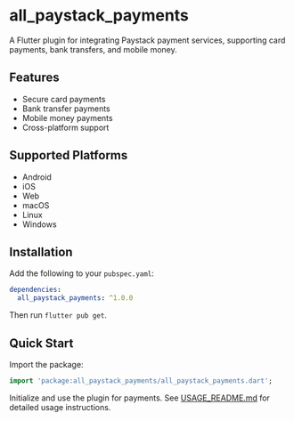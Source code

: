 # all_paystack_payments

A Flutter plugin for integrating Paystack payment services, supporting card payments, bank transfers, and mobile money.

## Features

- Secure card payments
- Bank transfer payments
- Mobile money payments
- Cross-platform support

## Supported Platforms

- Android
- iOS
- Web
- macOS
- Linux
- Windows

## Installation

Add the following to your `pubspec.yaml`:

```yaml
dependencies:
  all_paystack_payments: ^1.0.0
```

Then run `flutter pub get`.

## Quick Start

Import the package:

```dart
import 'package:all_paystack_payments/all_paystack_payments.dart';
```

Initialize and use the plugin for payments. See [USAGE_README.md](USAGE_README.md) for detailed usage instructions.
